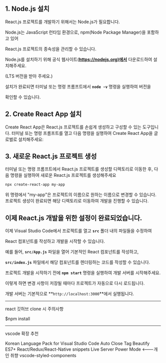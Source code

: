 ## 1. Node.js 설치

 

React.js 프로젝트를 개발하기 위해서는 Node.js가 필요합니다. 

Node.js는 JavaScript 런타임 환경으로, npm(Node Package Manager)을 포함하고 있어 

React.js 프로젝트의 종속성을 관리할 수 있습니다. 

Node.js를 설치하기 위해 공식 웹사이트(**[https://nodejs.org)에서](https://nodejs.xn--org%29-105zg9y/)** 다운로드하여 설치해주세요. 

(LTS 버전을 받아 주세요.)

설치가 완료되면 터미널 또는 명령 프롬프트에서 **`node -v`** 명령을 실행하여 버전을 

확인할 수 있습니다.

## 2. Create React App 설치

Create React App은 React.js 프로젝트를 손쉽게 생성하고 구성할 수 있는 도구입니다. 터미널 또는 명령 프롬프트를 열고 다음 명령을 실행하여 Create React App을 글로벌로 설치해주세요:

## 3. 새로운 React.js 프로젝트 생성

터미널 또는 명령 프롬프트에서 React.js 프로젝트를 생성할 디렉토리로 이동한 후, 다음 명령을 실행하여 새로운 React.js 프로젝트를 생성해주세요

```powershell
npx create-react-app my-app
```

위 명령에서 "my-app"은 프로젝트의 이름으로 원하는 이름으로 변경할 수 있습니다. 프로젝트 생성이 완료되면 해당 디렉토리로 이동하여 개발을 진행할 수 있습니다.

## 이제 React.js 개발을 위한 설정이 완료되었습니다.

이제 Visual Studio Code에서 프로젝트를 열고 **`src`** 폴더 내의 파일들을 수정하여 

React 컴포넌트를 작성하고 개발을 시작할 수 있습니다. 

예를 들어, **`src/App.js`** 파일을 열어 기본적인 React 컴포넌트를 작성하고,

 **`src/index.js`** 파일에서 해당 컴포넌트를 렌더링하는 코드를 작성할 수 있습니다.

프로젝트 개발을 시작하기 전에 **`npm start`** 명령을 실행하여 개발 서버를 시작해주세요. 

이렇게 하면 변경 사항이 저장될 때마다 프로젝트가 자동으로 다시 로드됩니다. 

개발 서버는 기본적으로 **`http://localhost:3000`**에서 실행됩니다.

--------------------------------------------------------------------------------------------

react 깃허브 clone 시 주의사항

$npm install

---------------------------------------------------------------------------------------------

vscode 확장 추천

Korean Language Pack for Visual Studio Code
Auto Close Tag
Beautify
ES7+ React/Redux/React-Native snippets
Live Server
Power Mode <---개인 취향
vscode-styled-components
